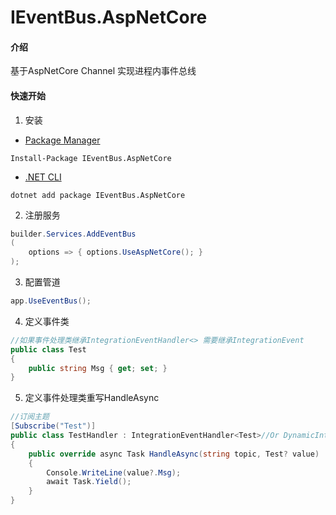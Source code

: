 # IEventBus.AspNetCore

#### 介绍
基于AspNetCore Channel 实现进程内事件总线

#### 快速开始

1. 安装

- [Package Manager](https://www.nuget.org/packages/IEventBus.AspNetCore)

```
Install-Package IEventBus.AspNetCore
```

- [.NET CLI](https://www.nuget.org/packages/IEventBus.AspNetCore)

```
dotnet add package IEventBus.AspNetCore
```

2. 注册服务

```c#
builder.Services.AddEventBus
(
    options => { options.UseAspNetCore(); }
);
```

3. 配置管道

```c#
app.UseEventBus();
```

4. 定义事件类

```C#
//如果事件处理类继承IntegrationEventHandler<> 需要继承IntegrationEvent
public class Test 
{
    public string Msg { get; set; }
}
```

5. 定义事件处理类重写HandleAsync

```C#
//订阅主题
[Subscribe("Test")]
public class TestHandler : IntegrationEventHandler<Test>//Or DynamicIntegrationEventHandler
{
    public override async Task HandleAsync(string topic, Test? value)
    {
        Console.WriteLine(value?.Msg);
        await Task.Yield();
    }
}
```

